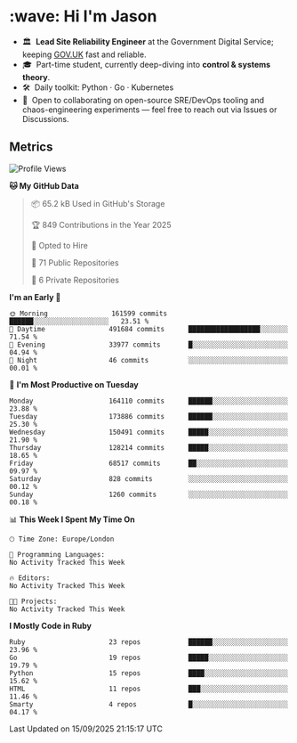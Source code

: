<h1 align="left" id="jason-title">:wave: Hi I'm Jason</h1>

- 🏛️ &nbsp;**Lead Site Reliability Engineer** at the Government Digital Service; keeping [GOV.UK](https://www.gov.uk/) fast and reliable.
- 🎓 &nbsp;Part-time student, currently deep-diving into **control & systems theory**.  
- 🛠️ &nbsp;Daily toolkit: Python · Go · Kubernetes  
- 🤝 &nbsp;Open to collaborating on open-source SRE/DevOps tooling and chaos-engineering experiments — feel free to reach out via Issues or Discussions.


<h2>Metrics</h2>

<!--START_SECTION:waka-->
![Profile Views](http://img.shields.io/badge/Profile%20Views-0-blue)

**🐱 My GitHub Data** 

> 📦 65.2 kB Used in GitHub's Storage 
 > 
> 🏆 849 Contributions in the Year 2025
 > 
> 💼 Opted to Hire
 > 
> 📜 71 Public Repositories 
 > 
> 🔑 6 Private Repositories 
 > 
**I'm an Early 🐤** 

```text
🌞 Morning                161599 commits      ██████░░░░░░░░░░░░░░░░░░░   23.51 % 
🌆 Daytime                491684 commits      ██████████████████░░░░░░░   71.54 % 
🌃 Evening                33977 commits       █░░░░░░░░░░░░░░░░░░░░░░░░   04.94 % 
🌙 Night                  46 commits          ░░░░░░░░░░░░░░░░░░░░░░░░░   00.01 % 
```
📅 **I'm Most Productive on Tuesday** 

```text
Monday                   164110 commits      ██████░░░░░░░░░░░░░░░░░░░   23.88 % 
Tuesday                  173886 commits      ██████░░░░░░░░░░░░░░░░░░░   25.30 % 
Wednesday                150491 commits      █████░░░░░░░░░░░░░░░░░░░░   21.90 % 
Thursday                 128214 commits      █████░░░░░░░░░░░░░░░░░░░░   18.65 % 
Friday                   68517 commits       ██░░░░░░░░░░░░░░░░░░░░░░░   09.97 % 
Saturday                 828 commits         ░░░░░░░░░░░░░░░░░░░░░░░░░   00.12 % 
Sunday                   1260 commits        ░░░░░░░░░░░░░░░░░░░░░░░░░   00.18 % 
```


📊 **This Week I Spent My Time On** 

```text
🕑︎ Time Zone: Europe/London

💬 Programming Languages: 
No Activity Tracked This Week

🔥 Editors: 
No Activity Tracked This Week

🐱‍💻 Projects: 
No Activity Tracked This Week
```

**I Mostly Code in Ruby** 

```text
Ruby                     23 repos            ██████░░░░░░░░░░░░░░░░░░░   23.96 % 
Go                       19 repos            █████░░░░░░░░░░░░░░░░░░░░   19.79 % 
Python                   15 repos            ████░░░░░░░░░░░░░░░░░░░░░   15.62 % 
HTML                     11 repos            ███░░░░░░░░░░░░░░░░░░░░░░   11.46 % 
Smarty                   4 repos             █░░░░░░░░░░░░░░░░░░░░░░░░   04.17 % 
```




 Last Updated on 15/09/2025 21:15:17 UTC
<!--END_SECTION:waka-->

<!-- links -->

[issues page]: https://github.com/jasonBirchall/jasonBirchall/issues "jasonBirchall/issues"
